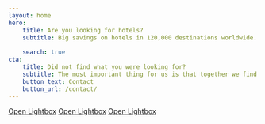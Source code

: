 ```yaml
---
layout: home
hero:
    title: Are you looking for hotels?  
    subtitle: Big savings on hotels in 120,000 destinations worldwide. Browse hotel reviews and find the guaranteed best price on hotels for all budgets. 
  
    search: true
cta:
    title: Did not find what you were looking for?
    subtitle: The most important thing for us is that together we find a solution, give us more information than you are looking for.
    button_text: Contact  
    button_url: /contact/  
---
```


<div uk-lightbox>
<a class="uk-button uk-button-default" href="images/photo.jpg">Open Lightbox</a>
<a class="uk-button uk-button-default" href="images/photo.jpg">Open Lightbox</a>
<a class="uk-button uk-button-default" href="images/photo.jpg">Open Lightbox</a>
</div>
